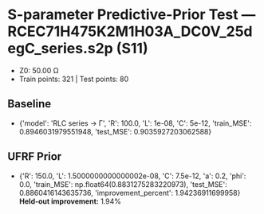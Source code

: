 # S-parameter Predictive-Prior Test — RCEC71H475K2M1H03A_DC0V_25degC_series.s2p (S11)
- Z0: 50.00 Ω
- Train points: 321  |  Test points: 80

## Baseline
- {'model': 'RLC series -> Γ', 'R': 100.0, 'L': 1e-08, 'C': 5e-12, 'train_MSE': 0.8946031979551948, 'test_MSE': 0.9035927203062588}

## UFRF Prior
- {'R': 150.0, 'L': 1.5000000000000002e-08, 'C': 7.5e-12, 'a': 0.2, 'phi': 0.0, 'train_MSE': np.float64(0.8831275283220973), 'test_MSE': 0.8860416143635736, 'improvement_percent': 1.94236911699958}
**Held-out improvement:** 1.94%